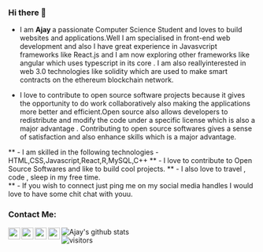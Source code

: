### Hi there 👋
* I am <b> Ajay </b> a passionate Computer Science Student and loves to build websites and applications.Well I am specialised in front-end web development and also I have great experience in Javasvcript frameworks like React.js and I am now exploring other frameworks like angular which uses typescript in its core . I am also reallyinterested in web 3.0 technologies like solidity which are used to make smart contracts on the ethereum blockchain network.

* I love to contribute to open source software projects because it gives the opportunity to do work collaboratively also making the applications more better and   efficient.Open source also allows developers to redistribute and modify the code under a specific license which is also a major advantage . Contributing to open source softwares gives a sense of satisfaction and also enhance skills which is a major advantage.


** - I am skilled in the following technologies - HTML,CSS,Javascript,React,R,MySQL,C++
** - I love to contribute to Open Source Softwares and like to build cool projects.
** - I also love to travel , code , sleep in my free time.  
** - If you wish to connect just ping me on my social media handles I would love to have some chit chat with youu.



### Contact Me:
<a href="https://www.linkedin.com/in/ajay-singh-a477b21aa/">
  <img align="left" width="24px" src="https://cdn.jsdelivr.net/npm/simple-icons@v3/icons/linkedin.svg" />
</a>
<a href="https://www.instagram.com/agnostic_ajay/">
<img align="left" width="24px" src="https://cdn.jsdelivr.net/npm/simple-icons@v3/icons/instagram.svg" />
</a>
<a href="mailto:ajaykripa8736968359@gmail.com">
<img align="left" width="24px" src="https://cdn.jsdelivr.net/npm/simple-icons@v3/icons/gmail.svg"/>
</a>
<a href="https://www.youtube.com/channel/UCQYp6u-OUotTweP8fF4noyA"/>
<img align="left" width="24px" src="https://cdn.jsdelivr.net/npm/simple-icons@v3/icons/youtube.svg"/>
</a>

![Ajay's github stats](https://github-readme-stats.vercel.app/api?username=ajay-singh1&show_icons=true&hide_border=true)
<br/>
![visitors](https://visitor-badge.laobi.icu/badge?page_id=ajay-singh1.ajay-singh1)


 
  










